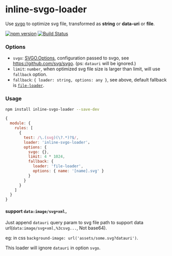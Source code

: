 # inline-svgo-loader
Use [svgo](https://github.com/svg/svgo) to optimize svg file, transformed as **string** or **data-uri** or **file**.

[![npm version](https://img.shields.io/npm/v/inline-svgo-loader.svg)](https://www.npmjs.com/package/inline-svgo-loader)
[![Build Status](https://travis-ci.org/lovetingyuan/inline-svgo-loader.svg?branch=master)](https://travis-ci.org/lovetingyuan/inline-svgo-loader)

### Options
* `svgo`: [SVGO.Options](https://github.com/DefinitelyTyped/DefinitelyTyped/blob/master/types/svgo/index.d.ts), configuration passed to svgo, see https://github.com/svg/svgo. (ps: `datauri` will be ignored.)
* `limit`: `number`, when optimized svg file size is larger than limit, will use `fallback` option.
* `fallback`: `{ loader: string, options: any }`, see above, default fallback is [`file-loader`](https://github.com/webpack-contrib/file-loader).

### Usage
```bash
npm install inline-svgo-loader --save-dev
```

```javascript
{
  module: {
    rules: [
      {
        test: /\.(svg)(\?.*)?$/,
        loader: 'inline-svgo-loader'，
        options: {
          svgo: {},
          limit: 4 * 1024,
          fallback: {
            loader: 'file-loader',
            options: { name: '[name].svg' }
          }
        }
      }
    ]
  }
}
```

#### support `data:image/svg+xml,`
Just append `datauri` query param to svg file path to support data url(`data:image/svg+xml,%3csvg...`, Not base64).

eg: in css `background-image: url('assets/some.svg?datauri')`.

This loader will ignore `datauri` in option `svgo`.
